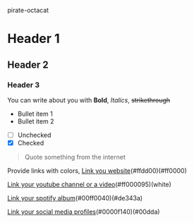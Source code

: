 pirate-octacat
# Header 1
## Header 2
### Header 3
You can write about you with  **Bold**, *Italics*, ~~strikethrough~~
- Bullet item 1
- Bullet item 2
-[ ] Unchecked
-[x] Checked

> Quote something from the internet

Provide links with colors,
[Link you website](https://zro.earth)(#ffdd00)(#ff0000)

[Link your youtube channel or a video](https://youtube.com)(#ff000095)(white)

[Link your spotify album](https://spotify.com)(#00ff0040)(#de343a)

[Link your social media profiles](https://github.com)(#0000f140)(#00dda)